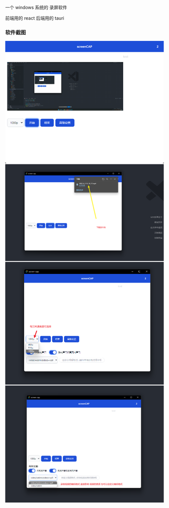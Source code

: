 一个 windows 系统的 录屏软件

前端用的 react 后端用的 tauri

### 软件截图

![](./md/1.png)
![](./md/2.png)
![](./md/3.png)
![](./md/4.png)
